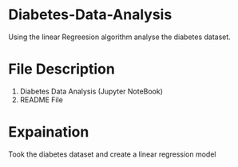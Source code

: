 # Diabetes-Data-Analysis
 Using the linear Regreesion algorithm analyse the diabetes dataset.
 # File Description
 1. Diabetes Data Analysis (Jupyter NoteBook)
 2. README File
 # Expaination 
   Took the diabetes dataset and create a linear regression model 




















